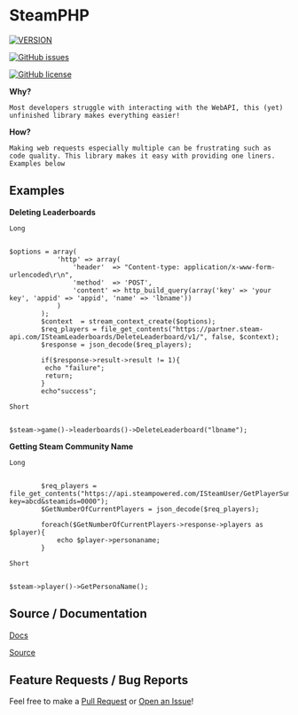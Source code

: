 

# SteamPHP

[![VERSION](https://img.shields.io/badge/Version-pb1.0.0a-green.svg)](VERSION.md)

[![GitHub issues](https://img.shields.io/github/issues/JustinBack/SteamPHP.svg)](https://github.com/JustinBack/SteamPHP/issues)

[![GitHub license](https://img.shields.io/github/license/JustinBack/SteamPHP.svg)](https://github.com/JustinBack/SteamPHP/blob/master/LICENSE)



**Why?**

`Most developers struggle with interacting with the WebAPI, this (yet) unfinished library makes everything easier!`

**How?**

`Making web requests especially multiple can be frustrating such as code quality. This library makes it easy with providing one liners. Examples below`

## Examples


**Deleting Leaderboards**

`Long`
~~~

$options = array(
            'http' => array(
                'header'  => "Content-type: application/x-www-form-urlencoded\r\n",
                'method'  => 'POST',
                'content' => http_build_query(array('key' => 'your key', 'appid' => 'appid', 'name' => 'lbname'))
            )
        );
        $context  = stream_context_create($options);
        $req_players = file_get_contents("https://partner.steam-api.com/ISteamLeaderboards/DeleteLeaderboard/v1/", false, $context);
        $response = json_decode($req_players);
        
        if($response->result->result != 1){
         echo "failure";
         return;
        }
        echo"success";

~~~

`Short`
~~~

$steam->game()->leaderboards()->DeleteLeaderboard("lbname");

~~~




**Getting Steam Community Name**

`Long`
~~~

        $req_players = file_get_contents("https://api.steampowered.com/ISteamUser/GetPlayerSummaries/v2?key=abcd&steamids=0000");
        $GetNumberOfCurrentPlayers = json_decode($req_players);
        
        foreach($GetNumberOfCurrentPlayers->response->players as $player){
            echo $player->personaname;
        }

~~~


`Short`
~~~

$steam->player()->GetPersonaName();

~~~




## Source / Documentation


[Docs](https://steamphp.docs.justinback.com)

[Source](https://github.com/JustinBack/SteamPHP)


## Feature Requests / Bug Reports


Feel free to make a [Pull Request](https://github.com/JustinBack/SteamPHP/compare) or [Open an Issue](https://github.com/JustinBack/SteamPHP/issues/new/choose)!